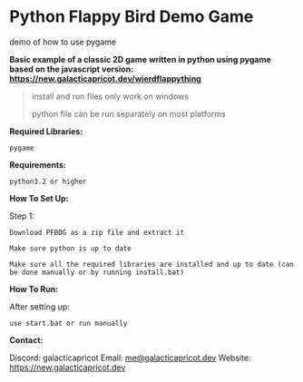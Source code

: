 # Python Flappy Bird Demo Game
demo of how to use pygame

**Basic example of a classic 2D game written in python using pygame based on the javascript version: https://new.galacticapricot.dev/wierdflappything**

> install and run files only work on windows
>
> python file can be run separately on most platforms


**Required Libraries:**

`pygame`

**Requirements:**

`python3.2 or higher`

**How To Set Up:**

Step 1:
    
    Download PFBDG as a zip file and extract it
    
    Make sure python is up to date
    
    Make sure all the required libraries are installed and up to date (can be done manually or by running install.bat)
    
    
**How To Run:**

After setting up:

    use start.bat or run manually


**Contact:**

Discord: galacticapricot
Email: me@galacticapricot.dev
Website: https://new.galacticapricot.dev
